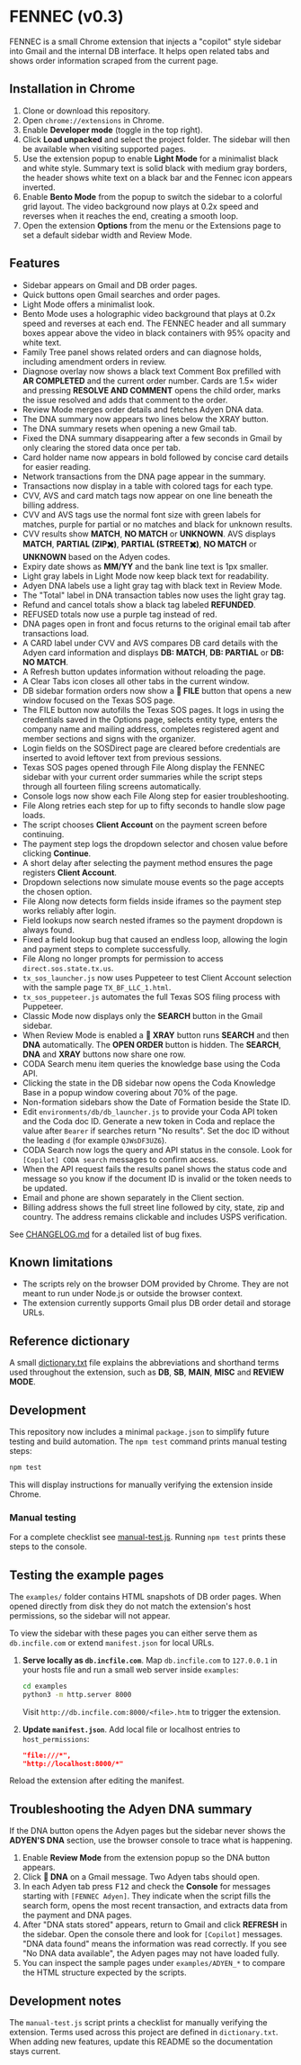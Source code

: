 # FENNEC (v0.3)

FENNEC is a small Chrome extension that injects a "copilot" style sidebar into
Gmail and the internal DB interface. It helps open related tabs and shows order
information scraped from the current page.

## Installation in Chrome

1. Clone or download this repository.
2. Open `chrome://extensions` in Chrome.
3. Enable **Developer mode** (toggle in the top right).
4. Click **Load unpacked** and select the project folder. The sidebar will then
   be available when visiting supported pages.
5. Use the extension popup to enable **Light Mode** for a minimalist black and white style. Summary text is solid black with medium gray borders, the header shows white text on a black bar and the Fennec icon appears inverted.
6. Enable **Bento Mode** from the popup to switch the sidebar to a colorful grid layout. The video background now plays at 0.2x speed and reverses when it reaches the end, creating a smooth loop.
7. Open the extension **Options** from the menu or the Extensions page to set a default sidebar width and Review Mode.

## Features

- Sidebar appears on Gmail and DB order pages.
- Quick buttons open Gmail searches and order pages.
- Light Mode offers a minimalist look.
- Bento Mode uses a holographic video background that plays at 0.2x speed and reverses at each end.
  The FENNEC header and all summary boxes appear above the video in black containers with 95% opacity and
  white text.
- Family Tree panel shows related orders and can diagnose holds, including amendment orders in review.
- Diagnose overlay now shows a black text Comment Box prefilled with **AR COMPLETED** and the current order number. Cards are 1.5× wider and pressing **RESOLVE AND COMMENT** opens the child order, marks the issue resolved and adds that comment to the order.
- Review Mode merges order details and fetches Adyen DNA data.
- The DNA summary now appears two lines below the XRAY button.
- The DNA summary resets when opening a new Gmail tab.
- Fixed the DNA summary disappearing after a few seconds in Gmail by only
  clearing the stored data once per tab.
- Card holder name now appears in bold followed by concise card details for easier reading.
- Network transactions from the DNA page appear in the summary.
- Transactions now display in a table with colored tags for each type.
- CVV, AVS and card match tags now appear on one line beneath the billing address.
- CVV and AVS tags use the normal font size with green labels for matches,
  purple for partial or no matches and black for unknown results.
- CVV results show **MATCH**, **NO MATCH** or **UNKNOWN**. AVS displays **MATCH**, **PARTIAL (ZIP✖️)**, **PARTIAL (STREET✖️)**, **NO MATCH** or **UNKNOWN** based on the Adyen codes.
- Expiry date shows as **MM/YY** and the bank line text is 1px smaller.
- Light gray labels in Light Mode now keep black text for readability.
- Adyen DNA labels use a light gray tag with black text in Review Mode.
- The "Total" label in DNA transaction tables now uses the light gray tag.
- Refund and cancel totals show a black tag labeled **REFUNDED**.
- REFUSED totals now use a purple tag instead of red.
 - DNA pages open in front and focus returns to the original email tab after transactions load.
 - A CARD label under CVV and AVS compares DB card details with the Adyen card information and displays **DB: MATCH**, **DB: PARTIAL** or **DB: NO MATCH**.
- A Refresh button updates information without reloading the page.
- A Clear Tabs icon closes all other tabs in the current window.
 - DB sidebar formation orders now show a **🤖 FILE** button that opens a new window focused on the Texas SOS page.
- The FILE button now autofills the Texas SOS pages. It logs in using the credentials saved in the Options page, selects entity type, enters the company name and mailing address, completes registered agent and member sections and signs with the organizer.
- Login fields on the SOSDirect page are cleared before credentials are inserted to avoid leftover text from previous sessions.
- Texas SOS pages opened through File Along display the FENNEC sidebar with your current order summaries while the script steps through all fourteen filing screens automatically.
- Console logs now show each File Along step for easier troubleshooting.
- File Along retries each step for up to fifty seconds to handle slow page loads.
- The script chooses **Client Account** on the payment screen before continuing.
- The payment step logs the dropdown selector and chosen value before clicking **Continue**.
- A short delay after selecting the payment method ensures the page registers **Client Account**.
- Dropdown selections now simulate mouse events so the page accepts the chosen option.
- File Along now detects form fields inside iframes so the payment step works
  reliably after login.
- Field lookups now search nested iframes so the payment dropdown is always
  found.
- Fixed a field lookup bug that caused an endless loop, allowing the login and
  payment steps to complete successfully.
- File Along no longer prompts for permission to access `direct.sos.state.tx.us`.
- `tx_sos_launcher.js` now uses Puppeteer to test Client Account selection with the sample page `TX_BF_LLC_1.html`.
- `tx_sos_puppeteer.js` automates the full Texas SOS filing process with Puppeteer.
- Classic Mode now displays only the **SEARCH** button in the Gmail sidebar.
- When Review Mode is enabled a **🩻 XRAY** button runs **SEARCH** and then **DNA** automatically. The **OPEN ORDER** button is hidden. The **SEARCH**, **DNA** and **XRAY** buttons now share one row.
- CODA Search menu item queries the knowledge base using the Coda API.
- Clicking the state in the DB sidebar now opens the Coda Knowledge Base in a popup window covering about 70% of the page.
- Non-formation sidebars show the Date of Formation beside the State ID.
- Edit `environments/db/db_launcher.js` to provide your Coda API token and the
  Coda doc ID. Generate a new token in Coda and replace the value after
  `Bearer` if searches return "No results". Set the doc ID without the leading
  `d` (for example `QJWsDF3UZ6`).
- CODA Search now logs the query and API status in the console. Look for
  `[Copilot] CODA search` messages to confirm access.
- When the API request fails the results panel shows the status code and
  message so you know if the document ID is invalid or the token needs to be
  updated.
- Email and phone are shown separately in the Client section.
- Billing address shows the full street line followed by city, state, zip and
  country. The address remains clickable and includes USPS verification.

See [CHANGELOG.md](CHANGELOG.md) for a detailed list of bug fixes.
## Known limitations

- The scripts rely on the browser DOM provided by Chrome. They are not meant to
  run under Node.js or outside the browser context.
- The extension currently supports Gmail plus DB order detail and storage URLs.

## Reference dictionary

A small [dictionary.txt](dictionary.txt) file explains the abbreviations and shorthand terms used throughout the extension, such as **DB**, **SB**, **MAIN**, **MISC** and **REVIEW MODE**.


## Development

This repository now includes a minimal `package.json` to simplify future testing and build automation. The `npm test` command prints manual testing steps:

```bash
npm test
```

This will display instructions for manually verifying the extension inside Chrome.

### Manual testing

For a complete checklist see [manual-test.js](manual-test.js). Running `npm test` prints these steps to the console.


## Testing the example pages

The `examples/` folder contains HTML snapshots of DB order pages. When opened directly from disk they do not match the extension's host permissions, so the sidebar will not appear.

To view the sidebar with these pages you can either serve them as `db.incfile.com` or extend `manifest.json` for local URLs.

1. **Serve locally as `db.incfile.com`**. Map `db.incfile.com` to `127.0.0.1` in your hosts file and run a small web server inside `examples`:

    ```bash
    cd examples
    python3 -m http.server 8000
    ```

    Visit `http://db.incfile.com:8000/<file>.htm` to trigger the extension.

2. **Update `manifest.json`**. Add local file or localhost entries to `host_permissions`:

    ```json
    "file:///*",
    "http://localhost:8000/*"
    ```

Reload the extension after editing the manifest.

## Troubleshooting the Adyen DNA summary

If the DNA button opens the Adyen pages but the sidebar never shows the
**ADYEN'S DNA** section, use the browser console to trace what is happening.

1. Enable **Review Mode** from the extension popup so the DNA button appears.
2. Click **🧬 DNA** on a Gmail message. Two Adyen tabs should open.
3. In each Adyen tab press <kbd>F12</kbd> and check the **Console** for messages
   starting with `[FENNEC Adyen]`. They indicate when the script fills the search
   form, opens the most recent transaction, and extracts data from the payment
   and DNA pages.
4. After "DNA stats stored" appears, return to Gmail and click **REFRESH** in the
   sidebar. Open the console there and look for `[Copilot]` messages.
   "DNA data found" means the information was read correctly. If you see
   "No DNA data available", the Adyen pages may not have loaded fully.
5. You can inspect the sample pages under `examples/ADYEN_*` to compare the HTML
   structure expected by the scripts.


## Development notes

The `manual-test.js` script prints a checklist for manually verifying the extension. Terms used across this project are defined in `dictionary.txt`. When adding new features, update this README so the documentation stays current.

